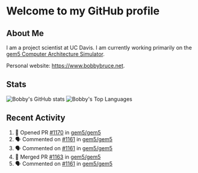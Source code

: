 # Welcome to my GitHub profile

## About Me

I am a project scientist at UC Davis. I am currently working primarily on the [gem5 Computer Architecture Simulator](https://github.com/gem5).

Personal website: <https://www.bobbybruce.net>.

## Stats

![Bobby's GitHub stats](https://github-readme-stats.vercel.app/api?username=bobbyrbruce&show_icons=true&theme=responsive&include_all_commits=true&count_private=true&show=reviews&disable_animations=true)
![Bobby's Top Languages ](https://github-readme-stats.vercel.app/api/top-langs/?username=bobbyrbruce&layout=compact&theme=responsive&count_private=true&langs_count=10&disable_animations=true)

## Recent Activity

<!--START_SECTION:activity-->
1. 💪 Opened PR [#1170](https://github.com/gem5/gem5/pull/1170) in [gem5/gem5](https://github.com/gem5/gem5)
2. 🗣 Commented on [#1161](https://github.com/gem5/gem5/pull/1161#issuecomment-2132059996) in [gem5/gem5](https://github.com/gem5/gem5)
3. 🗣 Commented on [#1161](https://github.com/gem5/gem5/pull/1161#issuecomment-2132045828) in [gem5/gem5](https://github.com/gem5/gem5)
4. 🎉 Merged PR [#1163](https://github.com/gem5/gem5/pull/1163) in [gem5/gem5](https://github.com/gem5/gem5)
5. 🗣 Commented on [#1161](https://github.com/gem5/gem5/pull/1161#issuecomment-2131646678) in [gem5/gem5](https://github.com/gem5/gem5)
<!--END_SECTION:activity-->
